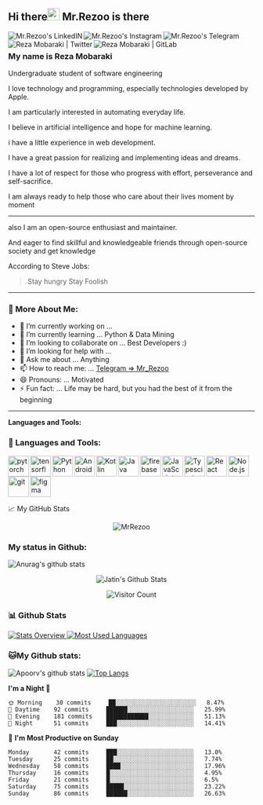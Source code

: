 ## Hi there<img src="https://media.giphy.com/media/hvRJCLFzcasrR4ia7z/giphy.gif" width="25px">  Mr.Rezoo is there

<a href="https://www.linkedin.com/in/reza-mobaraki/">
  <img align="left" alt="Mr.Rezoo's LinkedIN" src="https://img.shields.io/badge/LinkedIn-0077B5?style=for-the-badge&logo=linkedin&logoColor=white" />
</a>
<a href="https://www.instagram.com/mr.rezoo/">
  <img align="left" alt="Mr.Rezoo's Instagram" src="https://img.shields.io/badge/Instagram-E4405F?style=for-the-badge&logo=instagram&logoColor=white" />
</a>
<a href="https://t.me/MR_Rezoo">
  <img align="left" alt="Mr.Rezoo's Telegram" src="https://img.shields.io/badge/Telegram-2CA5E0?style=for-the-badge&logo=telegram&logoColor=white" />
</a>
<a href="https://twitter.com/Mr_Rezoo">
  <img align="left" alt="Reza Mobaraki | Twitter" src="https://img.shields.io/badge/Twitter-1DA1F2?style=for-the-badge&logo=twitter&logoColor=white" />
</a>
<a href="https://gitlab.com/Mr.Rezoo">
  <img align="left" alt="Reza Mobaraki | GitLab" src="https://img.shields.io/badge/GitLab-330F63?style=for-the-badge&logo=gitlab&logoColor=white" />
</a>

<br/>


### My name is **Reza Mobaraki**

Undergraduate student of software engineering

I love technology and programming, especially technologies developed by Apple.

I am particularly interested in automating everyday life.

I believe in artificial intelligence and hope for machine learning.

i have a little experience in web development.

I have a great passion for realizing and implementing ideas and dreams.

I have a lot of respect for those who progress with effort, perseverance and self-sacrifice.

I am always ready to help those who care about their lives moment by moment

---
also I am an open-source enthusiast and maintainer.

And eager to find skillful and knowledgeable friends through open-source society and get knowledge

According to Steve Jobs:
> Stay hungry
> Stay Foolish
---

### 🧐 More About Me:

- 🔭 I’m currently working on ... 
- 🌱 I’m currently learning ... Python & Data Mining
- 👯 I’m looking to collaborate on ... Best Developers :)
- 🤔 I’m looking for help with ...
- 💬 Ask me about ... Anything
- 📫 How to reach me: ... [Telegram => Mr_Rezoo](https://t.me/MR_Rezoo)
- 😄 Pronouns: ... Motivated
- ⚡ Fun fact: ... Life may be hard, but you had the best of it from the beginning

---

  
  
**Languages and Tools:**  

### 🔨 Languages and Tools:
<a href="https://pytorch.org/" target="_blank"> <img align="left" src="https://raw.githubusercontent.com/rahul-jha98/github_readme_icons/main/language_and_tools/square/pytorch/pytorch.svg" alt="pytorch" height="42px"/> </a> 
<a href="https://www.tensorflow.org" target="_blank"> <img align="left" src="https://raw.githubusercontent.com/rahul-jha98/github_readme_icons/main/language_and_tools/square/tensorflow/tensorflow.svg" alt="tensorflow" height="42px"/> </a> 
<a href="https://www.python.org" target="_blank"><img align="left" alt="Python" height ="42px" src="https://raw.githubusercontent.com/rahul-jha98/github_readme_icons/main/language_and_tools/square/python/python.svg"></a>
<a href="https://developer.android.com" target="_blank"> <img align="left" alt="Android" height ="42px" src="https://raw.githubusercontent.com/rahul-jha98/github_readme_icons/main/language_and_tools/square/android/android.svg"> </a>
<a href="https://kotlinlang.org" target="_blank"><img align="left" alt="Kotlin" height ="42px" src="https://raw.githubusercontent.com/rahul-jha98/github_readme_icons/main/language_and_tools/square/kotlin/kotlin.svg"></a>
<a href="https://www.java.com" target="_blank"><img align="left" alt="Java" height ="42px" src="https://raw.githubusercontent.com/rahul-jha98/github_readme_icons/main/language_and_tools/square/java/java.svg"></a>
<a href="https://firebase.google.com/" target="_blank"> <img align="left" src="https://raw.githubusercontent.com/rahul-jha98/github_readme_icons/main/language_and_tools/square/firebase/firebase.svg" alt="firebase" height ="42px"/> </a>
<a href="https://developer.mozilla.org/en-US/docs/Web/JavaScript" target="_blank"> <img align="left" alt="JavaScript" height ="42px"  src="https://raw.githubusercontent.com/rahul-jha98/github_readme_icons/main/language_and_tools/square/javascript/javascript.svg"> </a>
<a href="https://www.typescriptlang.org/" target="_blank"><img align="left" alt="Typescirpt" height ="42px" src="https://raw.githubusercontent.com/rahul-jha98/github_readme_icons/main/language_and_tools/square/typescript/typescript.svg"></a>
<a href="https://reactjs.org/" target="_blank"> <img align="left" alt="React" height ="42px" src="https://raw.githubusercontent.com/rahul-jha98/github_readme_icons/main/language_and_tools/square/react/react.svg"></a>
<a href="https://nodejs.org" target="_blank"><img align="left" alt="Node.js" height ="42px" src="https://raw.githubusercontent.com/rahul-jha98/github_readme_icons/main/language_and_tools/square/node/node.svg"></a>
<a href="https://git-scm.com/" target="_blank"> <img src="https://raw.githubusercontent.com/rahul-jha98/github_readme_icons/main/language_and_tools/square/git-scm/git-scm.svg" align="left" alt="git" height='42px'/> </a>
<a href="https://www.figma.com/" target="_blank"> <img src="https://raw.githubusercontent.com/rahul-jha98/github_readme_icons/main/language_and_tools/square/figma/figma.svg" alt="figma" height='42px'/> </a>


📈 My GitHub Stats

<p align="center"> <img src="https://github-readme-stats.vercel.app/api?username=MrRezoo&show_icons=true&theme=gotham" alt="MrRezoo" />



### My status in Github:

![Anurag's github stats](https://github-readme-stats.vercel.app/api?username=MrRezoo&theme=default&show_icons=true) 


<p align="center"> 
  <img src="https://github-readme-stats.vercel.app/api?username=jatin2003&theme=radical&show_icons=true" alt="Jatin's Github Stats" />
</p>

<p align="center"> 
  <img src="https://profile-counter.glitch.me/jatin2003/count.svg" alt="Visitor Count" />
</p>




### 📊 Github Stats
<a href='https://github.com/rahul-jha98/github-stats-transparent'>
  
![Stats Overview](https://raw.githubusercontent.com/MrRezoo/github-stats-transparent/output/generated/overview.svg)
![Most Used Languages](https://raw.githubusercontent.com/MrRezoo/github-stats-transparent/output/generated/languages.svg)

</a>


### 🐱My Github stats:
![Apoorv's github stats](https://github-readme-stats.vercel.app/api?username=MrRezoo&show_icons=true&title_color=ffc857&icon_color=8ac926&text_color=daf7dc&bg_color=151515&hide=["stars"])
[![Top Langs](https://github-readme-stats.vercel.app/api/top-langs/?username=MrRezoo&layout=compact&text_color=daf7dc&bg_color=151515)](https://github.com/anuraghazra/github-readme-stats)

<!--START_SECTION:waka-->
**I'm a Night 🦉** 

```text
🌞 Morning    30 commits     ██░░░░░░░░░░░░░░░░░░░░░░░   8.47% 
🌆 Daytime    92 commits     ██████░░░░░░░░░░░░░░░░░░░   25.99% 
🌃 Evening    181 commits    ████████████░░░░░░░░░░░░░   51.13% 
🌙 Night      51 commits     ███░░░░░░░░░░░░░░░░░░░░░░   14.41%

```
📅 **I'm Most Productive on Sunday** 

```text
Monday       42 commits     ███░░░░░░░░░░░░░░░░░░░░░░   13.0% 
Tuesday      25 commits     ██░░░░░░░░░░░░░░░░░░░░░░░   7.74% 
Wednesday    58 commits     ████░░░░░░░░░░░░░░░░░░░░░   17.96% 
Thursday     16 commits     █░░░░░░░░░░░░░░░░░░░░░░░░   4.95% 
Friday       21 commits     █░░░░░░░░░░░░░░░░░░░░░░░░   6.5% 
Saturday     75 commits     █████░░░░░░░░░░░░░░░░░░░░   23.22% 
Sunday       86 commits     ██████░░░░░░░░░░░░░░░░░░░   26.63%

```



<!--END_SECTION:waka-->


